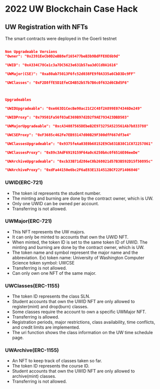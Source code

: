 # 2022 UW Blockchain Case Hack
## UW Registration with NFTs

The smart contracts were deployed in the Goerli testnet

```json

Non Upgradeable Versions
"Owner": "0x2391EeCb0D2eBB8ef165477beB3b9BdFFE8E6b9d"

"UWID": "0xA334C78Ce1c3a7DC5623e631b57aa3dCCd0A1616"

"UWMajor(CSE)": "0xa80ab75013F6fc52d038FE9f0A335a6CbD3Dc9FF"

"UWClasses": "0xF2D8ffE5D1EfeCD4B52b57b7B6c0f632d6CBd5F6"



Upgradeables

"UWIDUpgradeable": "0xe663D1CecBe90ac21C2C48f2A899E074346De249"

"UWIDProxy": "0x79501Fa56f03aE369B97d2D2f9AE793423DBD503"

"UWMajorUpgradeable": "0xcA34087565DEbeB2E973275A523561Ab7b833788"

"UWCSEProxy": "0xF3685c462Fe7EB93147d00B29F300dfF667df3e4"

"UWClassesUpgradeable": "0x9375feAa03E0b68152E9Cb831B38C1C072257861"

"UWClassesProxy": "0x89c3AdF6919159F64a0c6250bAc0f6516E06eeDe"

"UWArchiveUpgradeable": "0xcb33B71d286eC0b268021d57B3B592D15f50895c"

"UWArchiveProxy": "0xdFa44150e6bc2F6aE83E1314512BCF22F1406846"

```

### UWID(ERC-721)
* The token id represents the student number.
* The minting and burning are done by the contract owner, which is UW.
* Only one UWID can be owned per account.
* Transferring is not allowed.

### UWMajor(ERC-721)
* This NFT represents the UW majors.
* It can only be minted to accounts that own the UWID NFT.
* When minted, the token ID is set to the same token ID of UWID.
The minting and burning are done by the contract owner, which is UW.
* The token name and symbol represent the major name and the abbreviation.
Ex) token name: University of Washington Computer Science
token symbol: UWCSE
* Transferring is not allowed.
* Can only own one NFT of the same major.

### UWClasses(ERC-1155)
* The token ID represents the class SLN.
* Student accounts that own the UWID NFT are only allowed to register(mint) and drop(burn) classes.
* Some classes require the account to own a specific UWMajor NFT. 
* Transferring is allowed.
* Registration periods, major restrictions, class availability, time conflicts, and credit limits are implemented. 
* The uri function shows the class information on the UW time schedule page.


### UWArchive(ERC-1155)
* An NFT to keep track of classes taken so far.
* The token ID represents the course ID.
* Student accounts that own the UWID NFT are only allowed to archive(mint) classes.
* Transferring is not allowed.